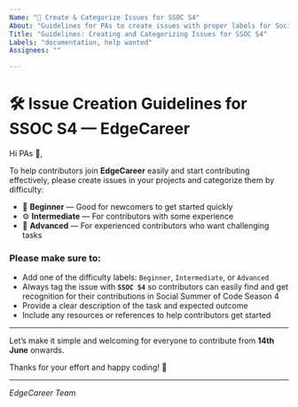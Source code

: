 ```yaml
---
Name: "📝 Create & Categorize Issues for SSOC S4"
About: "Guidelines for PAs to create issues with proper labels for Social Summer of Code Season 4"
Title: "Guidelines: Creating and Categorizing Issues for SSOC S4"
Labels: "documentation, help wanted"
Assignees: ""

---
```


# 🛠️ Issue Creation Guidelines for SSOC S4 — EdgeCareer

Hi PAs 👋,

To help contributors join **EdgeCareer** easily and start contributing effectively, please create issues in your projects and categorize them by difficulty:

- 🔰 **Beginner** — Good for newcomers to get started quickly  
- ⚙️ **Intermediate** — For contributors with some experience  
- 🚀 **Advanced** — For experienced contributors who want challenging tasks

### Please make sure to:

- Add one of the difficulty labels: `Beginner`, `Intermediate`, or `Advanced`  
- Always tag the issue with **`SSOC S4`** so contributors can easily find and get recognition for their contributions in Social Summer of Code Season 4  
- Provide a clear description of the task and expected outcome  
- Include any resources or references to help contributors get started

---

Let’s make it simple and welcoming for everyone to contribute from **14th June** onwards.

Thanks for your effort and happy coding! 💙

---

*EdgeCareer Team*

